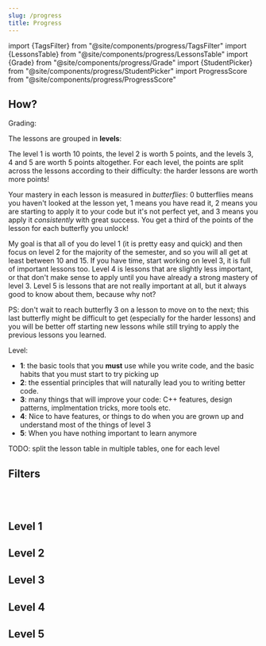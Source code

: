 ```yaml
---
slug: /progress
title: Progress
---
```

import {TagsFilter} from "@site/components/progress/TagsFilter"
import {LessonsTable} from "@site/components/progress/LessonsTable"
import {Grade} from "@site/components/progress/Grade"
import {StudentPicker} from "@site/components/progress/StudentPicker"
import ProgressScore from "@site/components/progress/ProgressScore"

## How?


Grading:

The lessons are grouped in **levels**:

The level 1 is worth 10 points, the level 2 is worth 5 points, and the levels 3, 4 and 5 are worth 5 points altogether. For each level, the points are split across the lessons according to their difficulty: the harder lessons are worth more points!

Your mastery in each lesson is measured in *butterflies*: 0 butterflies means you haven't looked at the lesson yet, 1 means you have read it, 2 means you are starting to apply it to your code but it's not perfect yet, and 3 means you apply it *consistently* with great success. You get a third of the points of the lesson for each butterfly you unlock!

My goal is that all of you do level 1 (it is pretty easy and quick) and then focus on level 2 for the majority of the semester, and so you will all get at least between 10 and 15. If you have time, start working on level 3, it is full of important lessons too. Level 4 is lessons that are slightly less important, or that don't make sense to apply until you have already a strong mastery of level 3. Level 5 is lessons that are not really important at all, but it always good to know about them, because why not?

PS: don't wait to reach butterfly 3 on a lesson to move on to the next; this last butterfly might be difficult to get (especially for the harder lessons) and you will be better off starting new lessons while still trying to apply the previous lessons you learned.

Level:
 - **1**: the basic tools that you **must** use while you write code, and the basic habits that you must start to try picking up
 - **2**: the essential principles that will naturally lead you to writing better code.
 - **3**: many things that will improve your code: C++ features, design patterns, implmentation tricks, more tools etc.
 - **4**: Nice to have features, or things to do when you are grown up and understand most of the things of level 3
 - **5**: When you have nothing important to learn anymore

 TODO: split the lesson table in multiple tables, one for each level

## Filters
<StudentPicker/>
<br/>
<TagsFilter/>
<Grade/>
<br/>

## Level 1
<ProgressScore level={1}/>
<LessonsTable level={1}/>

## Level 2
<ProgressScore level={2}/>
<LessonsTable level={2}/>

## Level 3
<ProgressScore level={3}/>
<LessonsTable level={3}/>

## Level 4
<ProgressScore level={4}/>
<LessonsTable level={4}/>

## Level 5
<ProgressScore level={5}/>
<LessonsTable level={5}/>